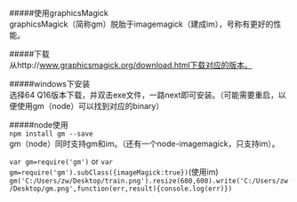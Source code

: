 #####使用graphicsMagick  
graphicsMagick（简称gm）脱胎于imagemagick（建成im），号称有更好的性能。  

#####下载  
从http://www.graphicsmagick.org/download.html下载对应的版本。  

#####windows下安装  
选择64 Q16版本下载，并双击exe文件，一路next即可安装。（可能需要重启，以便使用gm（node）可以找到对应的binary）    

#####node使用  
`npm install gm --save`  
gm（node）同时支持gm和im。（还有一个node-imagemagick，只支持im）。  

`var gm=require('gm')` or `var gm=require('gm').subClass({imageMagick:true})`(使用im)  
`gm('C:/Users/zw/Desktop/train.png').resize(600,600).write('C:/Users/zw/Desktop/gm.png',function(err,result){console.log(err)})`




